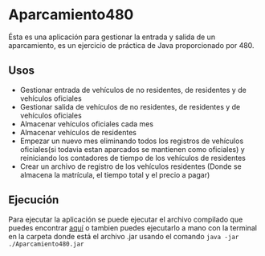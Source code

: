 # Aparcamiento480
Ésta es una aplicación para gestionar la entrada y salida de un aparcamiento, es un ejercicio de práctica de Java proporcionado por 480.

## Usos

- Gestionar entrada de vehículos de no residentes, de residentes y de vehículos oficiales
- Gestionar salida de vehículos de no residentes, de residentes y de vehículos oficiales
- Almacenar vehículos oficiales cada mes
- Almacenar vehículos de residentes
- Empezar un nuevo mes eliminando todos los registros de vehículos oficiales(si todavia estan aparcados se mantienen como oficiales) y reiniciando los contadores de tiempo de los vehículos de residentes
- Crear un archivo de registro de los vehículos residentes (Donde se almacena la matrícula, el tiempo total y el precio a pagar)

## Ejecución

Para ejecutar la aplicación se puede ejecutar el archivo compilado que puedes encontrar [aquí](https://github.com/Alneflo/aparcamiento480/releases) o tambien puedes ejecutarlo a mano con la terminal en la carpeta donde está el archivo .jar usando el comando `java -jar ./Aparcamiento480.jar`
